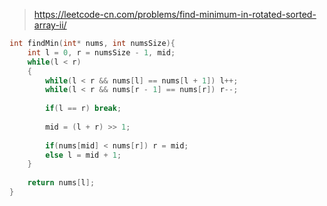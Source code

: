 > https://leetcode-cn.com/problems/find-minimum-in-rotated-sorted-array-ii/

``` c
int findMin(int* nums, int numsSize){
    int l = 0, r = numsSize - 1, mid;
    while(l < r)
    {
        while(l < r && nums[l] == nums[l + 1]) l++;
        while(l < r && nums[r - 1] == nums[r]) r--;
        
        if(l == r) break;
        
        mid = (l + r) >> 1;
        
        if(nums[mid] < nums[r]) r = mid;
        else l = mid + 1;
    }
    
    return nums[l];
}
```